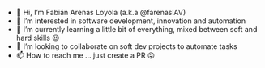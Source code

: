 - 👋 Hi, I’m Fabián Arenas Loyola (a.k.a @farenaslAV)
- 👀 I’m interested in software development, innovation and automation
- 🌱 I’m currently learning a little bit of everything, mixed between soft and hard skills :wink:
- 💞️ I’m looking to collaborate on soft dev projects to automate tasks
- 📫 How to reach me ... just create a PR :stuck_out_tongue_winking_eye:

<!---
farenaslAV/farenaslAV is a ✨ special ✨ repository because its `README.md` (this file) appears on your GitHub profile.
You can click the Preview link to take a look at your changes.
--->
